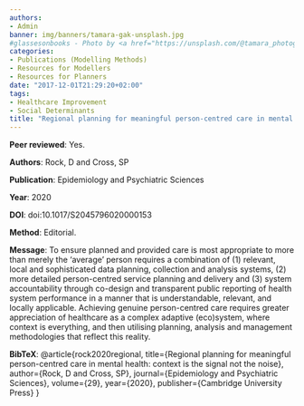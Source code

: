 ```yaml
---
authors:
- Admin
banner: img/banners/tamara-gak-unsplash.jpg
#glassesonbooks - Photo by <a href="https://unsplash.com/@tamara_photography?utm_source=unsplash&utm_medium=referral&utm_content=creditCopyText">Tamara Gak</a> on <a href="https://unsplash.com/s/photos/publication?utm_source=unsplash&utm_mediu
categories:
- Publications (Modelling Methods)
- Resources for Modellers
- Resources for Planners
date: "2017-12-01T21:29:20+02:00"
tags:
- Healthcare Improvement
- Social Determinants
title: "Regional planning for meaningful person-centred care in mental health: context is the signal not the noise"
---
```


**Peer reviewed**: Yes.

**Authors**: Rock, D and Cross, SP

**Publication**: Epidemiology and Psychiatric Sciences

**Year**: 2020 

**DOI**: doi:10.1017/S2045796020000153

**Method**: Editorial.

**Message**:  To ensure planned and provided care is most appropriate to more than merely the ‘average’ person requires a combination of (1) relevant, local and sophisticated data planning, collection and analysis systems, (2) more detailed person-centred service planning and delivery and (3) system accountability through co-design and transparent public reporting of health system performance in a manner that is understandable, relevant, and locally applicable. Achieving genuine person-centred care requires greater appreciation of healthcare as a complex adaptive (eco)system, where context is everything, and then utilising planning, analysis and management methodologies that reflect this reality.


**BibTeX**: @article{rock2020regional,
  title={Regional planning for meaningful person-centred care in mental health: context is the signal not the noise},
  author={Rock, D and Cross, SP},
  journal={Epidemiology and Psychiatric Sciences},
  volume={29},
  year={2020},
  publisher={Cambridge University Press}
}